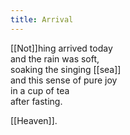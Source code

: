 ```yaml
---
title: Arrival
---
```


[[Not]]hing arrived today  
and the rain was soft,  
soaking the singing [[sea]]  
and this sense of pure joy  
in a cup of tea   
after fasting.  
  
[[Heaven]].  